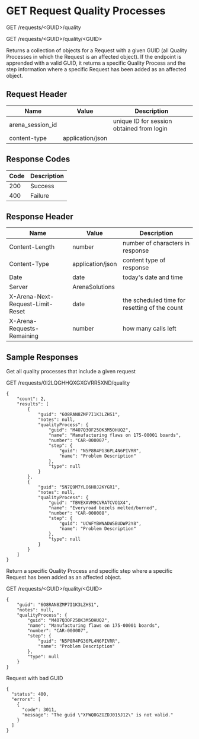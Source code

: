 # GET Request Quality Processes


GET /requests/&lt;GUID&gt;/quality

GET /requests/&lt;GUID&gt;/quality/&lt;GUID&gt;

Returns a collection of   objects for a Request with a given GUID \(all Quality Processes in which the Request is an affected object\). If the endpoint is apprended with a valid GUID, it returns a specific Quality Process and the step information where a specific Request has been added as an affected object.

## Request Header

| Name | Value | Description |
|  --- |  --- |  --- | 
| arena_session_id |   | unique ID for session obtained from login |
| content\-type | application/json |   |

## Response Codes

| Code | Description |
|  --- |  --- | 
| 200 | Success |
| 400 | Failure |

## Response Header

| Name | Value | Description |
|  --- |  --- |  --- | 
| Content\-Length | number | number of characters in response |
| Content\-Type | application/json | content type of response |
| Date | date | today's date and time |
| Server | ArenaSolutions |   |
| X\-Arena\-Next\-Request\-Limit\-Reset  | date | the scheduled time for resetting of the count |
| X\-Arena\-Requests\-Remaining  | number | how many calls left |

## Sample Responses
Get all quality processes that include a given request



GET /requests/0I2LQGHHQXGXGVRR5XND/quality

```
{
    "count": 2,
    "results": [
        {
            "guid": "6O8RAN8ZMP7I1K3LZHS1",
            "notes": null,
            "qualityProcess": {
                "guid": "M4O7Q3OF25OK3M5OHUQ2",
                "name": "Manufacturing flaws on 175-00001 boards",
                "number": "CAR-000007",
                "step": {
                    "guid": "N5P8R4PG36PL4N6PIVRR",
                    "name": "Problem Description"
                },
                "type": null
            }
        },
        {
            "guid": "5N7Q9M7YLO6H0J2KYGR1",
            "notes": null,
            "qualityProcess": {
                "guid": "TBVEXAVM9CVRATCVO1X4",
                "name": "Everyroad bezels melted/burned",
                "number": "CAR-000008",
                "step": {
                    "guid": "UCWFYBWNADWSBUDWP2Y8",
                    "name": "Problem Description"
                },
                "type": null
            }
        }
    ]
}
```
Return a specific Quality Process and specific step where a specific Request has been added as an affected object.



GET /requests/&lt;GUID&gt;/quality/&lt;GUID&gt;

```
{
    "guid": "6O8RAN8ZMP7I1K3LZHS1",
    "notes": null,
    "qualityProcess": {
        "guid": "M4O7Q3OF25OK3M5OHUQ2",
        "name": "Manufacturing flaws on 175-00001 boards",
        "number": "CAR-000007",
        "step": {
            "guid": "N5P8R4PG36PL4N6PIVRR",
            "name": "Problem Description"
        },
        "type": null
    }
}
```
Request with bad GUID

```
{
  "status": 400,
  "errors": [
    {
      "code": 3011,
      "message": "The guid \"XFWQ0GZGZDJ015J12\" is not valid."
    }
  ]
}
```
